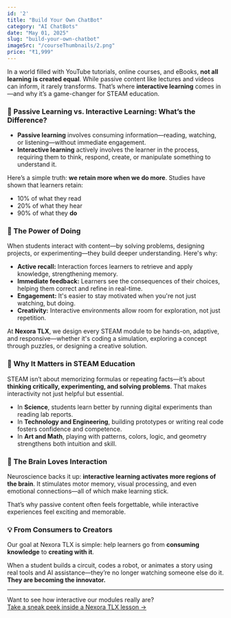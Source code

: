 ```yaml
---
id: '2'
title: "Build Your Own ChatBot"
category: "AI ChatBots"
date: "May 01, 2025"
slug: "build-your-own-chatbot"
imageSrc: "/courseThumbnails/2.png"
price: "₹1,999"
---
```


In a world filled with YouTube tutorials, online courses, and eBooks, **not all learning is created equal**. While passive content like lectures and videos can inform, it rarely transforms. That’s where **interactive learning** comes in—and why it’s a game-changer for STEAM education.

### 📖 Passive Learning vs. Interactive Learning: What’s the Difference?

- **Passive learning** involves consuming information—reading, watching, or listening—without immediate engagement.
- **Interactive learning** actively involves the learner in the process, requiring them to think, respond, create, or manipulate something to understand it.

Here’s a simple truth: **we retain more when we do more**. Studies have shown that learners retain:
- 10% of what they read
- 20% of what they hear
- 90% of what they **do**

### 🚀 The Power of Doing

When students interact with content—by solving problems, designing projects, or experimenting—they build deeper understanding. Here's why:

- **Active recall:** Interaction forces learners to retrieve and apply knowledge, strengthening memory.
- **Immediate feedback:** Learners see the consequences of their choices, helping them correct and refine in real-time.
- **Engagement:** It's easier to stay motivated when you're not just watching, but doing.
- **Creativity:** Interactive environments allow room for exploration, not just repetition.

At **Nexora TLX**, we design every STEAM module to be hands-on, adaptive, and responsive—whether it's coding a simulation, exploring a concept through puzzles, or designing a creative solution.

### 🎯 Why It Matters in STEAM Education

STEAM isn’t about memorizing formulas or repeating facts—it’s about **thinking critically, experimenting, and solving problems**. That makes interactivity not just helpful but essential.

- In **Science**, students learn better by running digital experiments than reading lab reports.
- In **Technology and Engineering**, building prototypes or writing real code fosters confidence and competence.
- In **Art and Math**, playing with patterns, colors, logic, and geometry strengthens both intuition and skill.

### 🧠 The Brain Loves Interaction

Neuroscience backs it up: **interactive learning activates more regions of the brain**. It stimulates motor memory, visual processing, and even emotional connections—all of which make learning stick.

That’s why passive content often feels forgettable, while interactive experiences feel exciting and memorable.

### 💡 From Consumers to Creators

Our goal at Nexora TLX is simple: help learners go from **consuming knowledge** to **creating with it**.

When a student builds a circuit, codes a robot, or animates a story using real tools and AI assistance—they’re no longer watching someone else do it. **They are becoming the innovator.**

---

Want to see how interactive our modules really are?  
[Take a sneak peek inside a Nexora TLX lesson →](#)
